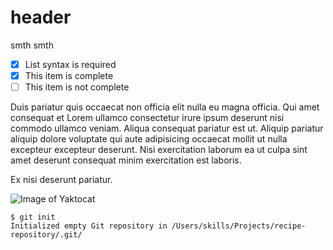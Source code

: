# header

smth smth

- [x] List syntax is required
- [x] This item is complete
- [ ] This item is not complete

Duis pariatur quis occaecat non officia elit nulla eu magna officia. 
Qui amet consequat et Lorem ullamco consectetur irure ipsum deserunt 
nisi commodo ullamco veniam. Aliqua consequat pariatur est ut. Aliquip 
pariatur aliquip dolore voluptate qui aute adipisicing occaecat mollit 
ut nulla excepteur excepteur deserunt. Nisi exercitation laborum ea ut 
culpa sint amet deserunt consequat minim exercitation est laboris. 

Ex nisi deserunt pariatur.

![Image of Yaktocat](https://octodex.github.com/images/yaktocat.png)

```
$ git init
Initialized empty Git repository in /Users/skills/Projects/recipe-repository/.git/
```

